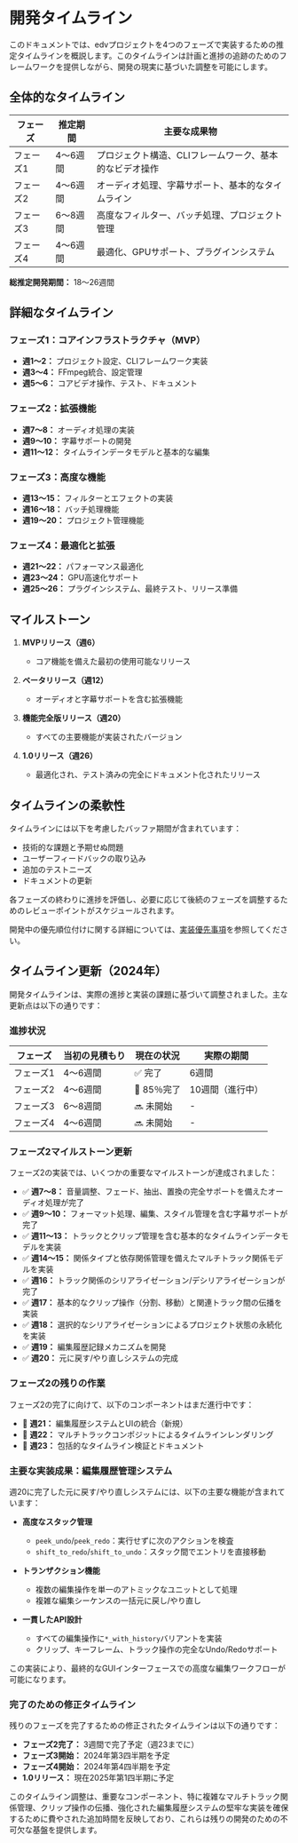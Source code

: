 # 開発タイムライン

このドキュメントでは、edvプロジェクトを4つのフェーズで実装するための推定タイムラインを概説します。このタイムラインは計画と進捗の追跡のためのフレームワークを提供しながら、開発の現実に基づいた調整を可能にします。

## 全体的なタイムライン

| フェーズ | 推定期間 | 主要な成果物 |
|-------|-------------------|------------------|
| フェーズ1 | 4〜6週間 | プロジェクト構造、CLIフレームワーク、基本的なビデオ操作 |
| フェーズ2 | 4〜6週間 | オーディオ処理、字幕サポート、基本的なタイムライン |
| フェーズ3 | 6〜8週間 | 高度なフィルター、バッチ処理、プロジェクト管理 |
| フェーズ4 | 4〜6週間 | 最適化、GPUサポート、プラグインシステム |

**総推定開発期間：** 18〜26週間

## 詳細なタイムライン

### フェーズ1：コアインフラストラクチャ（MVP）
- **週1〜2：** プロジェクト設定、CLIフレームワーク実装
- **週3〜4：** FFmpeg統合、設定管理
- **週5〜6：** コアビデオ操作、テスト、ドキュメント

### フェーズ2：拡張機能
- **週7〜8：** オーディオ処理の実装
- **週9〜10：** 字幕サポートの開発
- **週11〜12：** タイムラインデータモデルと基本的な編集

### フェーズ3：高度な機能
- **週13〜15：** フィルターとエフェクトの実装
- **週16〜18：** バッチ処理機能
- **週19〜20：** プロジェクト管理機能

### フェーズ4：最適化と拡張
- **週21〜22：** パフォーマンス最適化
- **週23〜24：** GPU高速化サポート
- **週25〜26：** プラグインシステム、最終テスト、リリース準備

## マイルストーン

1. **MVPリリース（週6）**
   - コア機能を備えた最初の使用可能なリリース

2. **ベータリリース（週12）**
   - オーディオと字幕サポートを含む拡張機能

3. **機能完全版リリース（週20）**
   - すべての主要機能が実装されたバージョン

4. **1.0リリース（週26）**
   - 最適化され、テスト済みの完全にドキュメント化されたリリース

## タイムラインの柔軟性

タイムラインには以下を考慮したバッファ期間が含まれています：
- 技術的な課題と予期せぬ問題
- ユーザーフィードバックの取り込み
- 追加のテストニーズ
- ドキュメントの更新

各フェーズの終わりに進捗を評価し、必要に応じて後続のフェーズを調整するためのレビューポイントがスケジュールされます。

開発中の優先順位付けに関する詳細については、[実装優先事項](05_優先事項.md)を参照してください。

## タイムライン更新（2024年）

開発タイムラインは、実際の進捗と実装の課題に基づいて調整されました。主な更新点は以下の通りです：

### 進捗状況

| フェーズ | 当初の見積もり | 現在の状況 | 実際の期間 |
|-------|-------------------|----------------|-----------------|
| フェーズ1 | 4〜6週間 | ✅ 完了 | 6週間 |
| フェーズ2 | 4〜6週間 | 🔄 85％完了 | 10週間（進行中） |
| フェーズ3 | 6〜8週間 | 🔜 未開始 | - |
| フェーズ4 | 4〜6週間 | 🔜 未開始 | - |

### フェーズ2マイルストーン更新

フェーズ2の実装では、いくつかの重要なマイルストーンが達成されました：

- ✅ **週7〜8：** 音量調整、フェード、抽出、置換の完全サポートを備えたオーディオ処理が完了
- ✅ **週9〜10：** フォーマット処理、編集、スタイル管理を含む字幕サポートが完了
- ✅ **週11〜13：** トラックとクリップ管理を含む基本的なタイムラインデータモデルを実装
- ✅ **週14〜15：** 関係タイプと依存関係管理を備えたマルチトラック関係モデルを実装
- ✅ **週16：** トラック関係のシリアライゼーション/デシリアライゼーションが完了
- ✅ **週17：** 基本的なクリップ操作（分割、移動）と関連トラック間の伝播を実装
- ✅ **週18：** 選択的なシリアライゼーションによるプロジェクト状態の永続化を実装
- ✅ **週19：** 編集履歴記録メカニズムを開発
- ✅ **週20：** 元に戻す/やり直しシステムの完成

### フェーズ2の残りの作業

フェーズ2の完了に向けて、以下のコンポーネントはまだ進行中です：

- 🔄 **週21：** 編集履歴システムとUIの統合（新規）
- 🔄 **週22：** マルチトラックコンポジットによるタイムラインレンダリング
- 🔄 **週23：** 包括的なタイムライン検証とドキュメント

### 主要な実装成果：編集履歴管理システム

週20に完了した元に戻す/やり直しシステムには、以下の主要な機能が含まれています：

- **高度なスタック管理**
  - `peek_undo`/`peek_redo`：実行せずに次のアクションを検査
  - `shift_to_redo`/`shift_to_undo`：スタック間でエントリを直接移動

- **トランザクション機能**
  - 複数の編集操作を単一のアトミックなユニットとして処理
  - 複雑な編集シーケンスの一括元に戻し/やり直し

- **一貫したAPI設計**
  - すべての編集操作に`*_with_history`バリアントを実装
  - クリップ、キーフレーム、トラック操作の完全なUndo/Redoサポート

この実装により、最終的なGUIインターフェースでの高度な編集ワークフローが可能になります。

### 完了のための修正タイムライン

残りのフェーズを完了するための修正されたタイムラインは以下の通りです：

- **フェーズ2完了：** 3週間で完了予定（週23までに）
- **フェーズ3開始：** 2024年第3四半期を予定
- **フェーズ4開始：** 2024年第4四半期を予定
- **1.0リリース：** 現在2025年第1四半期に予定

このタイムライン調整は、重要なコンポーネント、特に複雑なマルチトラック関係管理、クリップ操作の伝播、強化された編集履歴システムの堅牢な実装を確保するために費やされた追加時間を反映しており、これらは残りの開発のための不可欠な基盤を提供します。 